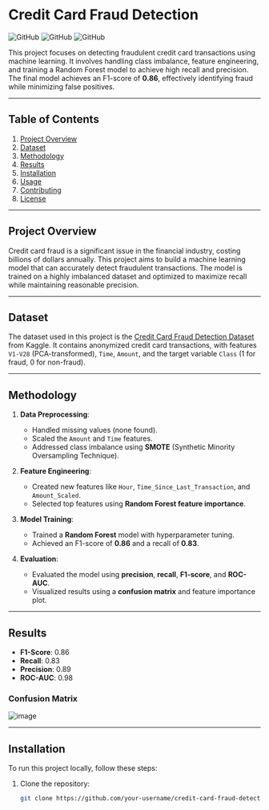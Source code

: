 # Credit Card Fraud Detection

![GitHub](https://img.shields.io/badge/Language-Python-blue)
![GitHub](https://img.shields.io/badge/Library-Scikit_Learn-orange)
![GitHub](https://img.shields.io/badge/Model-Random_Forest-green)

This project focuses on detecting fraudulent credit card transactions using machine learning. It involves handling class imbalance, feature engineering, and training a Random Forest model to achieve high recall and precision. The final model achieves an F1-score of **0.86**, effectively identifying fraud while minimizing false positives.

---

## Table of Contents
1. [Project Overview](#project-overview)
2. [Dataset](#dataset)
3. [Methodology](#methodology)
4. [Results](#results)
5. [Installation](#installation)
6. [Usage](#usage)
7. [Contributing](#contributing)
8. [License](#license)

---

## Project Overview
Credit card fraud is a significant issue in the financial industry, costing billions of dollars annually. This project aims to build a machine learning model that can accurately detect fraudulent transactions. The model is trained on a highly imbalanced dataset and optimized to maximize recall while maintaining reasonable precision.

---

## Dataset
The dataset used in this project is the [Credit Card Fraud Detection Dataset](https://www.kaggle.com/datasets/mlg-ulb/creditcardfraud) from Kaggle. It contains anonymized credit card transactions, with features `V1-V28` (PCA-transformed), `Time`, `Amount`, and the target variable `Class` (1 for fraud, 0 for non-fraud).

---

## Methodology
1. **Data Preprocessing**:
   - Handled missing values (none found).
   - Scaled the `Amount` and `Time` features.
   - Addressed class imbalance using **SMOTE** (Synthetic Minority Oversampling Technique).

2. **Feature Engineering**:
   - Created new features like `Hour`, `Time_Since_Last_Transaction`, and `Amount_Scaled`.
   - Selected top features using **Random Forest feature importance**.

3. **Model Training**:
   - Trained a **Random Forest** model with hyperparameter tuning.
   - Achieved an F1-score of **0.86** and a recall of **0.83**.

4. **Evaluation**:
   - Evaluated the model using **precision**, **recall**, **F1-score**, and **ROC-AUC**.
   - Visualized results using a **confusion matrix** and feature importance plot.

---

## Results
- **F1-Score**: 0.86
- **Recall**: 0.83
- **Precision**: 0.89
- **ROC-AUC**: 0.98

### Confusion Matrix
![image](https://github.com/user-attachments/assets/c8028ed7-a234-48c2-a184-5368bebcf1d6)


---

## Installation
To run this project locally, follow these steps:

1. Clone the repository:
   ```bash
   git clone https://github.com/your-username/credit-card-fraud-detection.git
